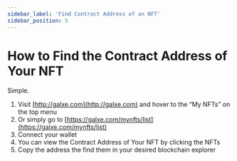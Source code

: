 ```yaml
---
sidebar_label: 'Find Contract Address of an NFT'
sidebar_position: 5
---
```


# How to Find the Contract Address of Your NFT

Simple.

1. Visit [http://galxe.com](http://galxe.com) and hover to the “My NFTs” on the top menu
2. Or simply go to [https://galxe.com/mynfts/list](https://galxe.com/mynfts/list)
3. Connect your wallet
4. You can view the Contract Address of Your NFT by clicking the NFTs
5. Copy the address the find them in your desired blockchain explorer
